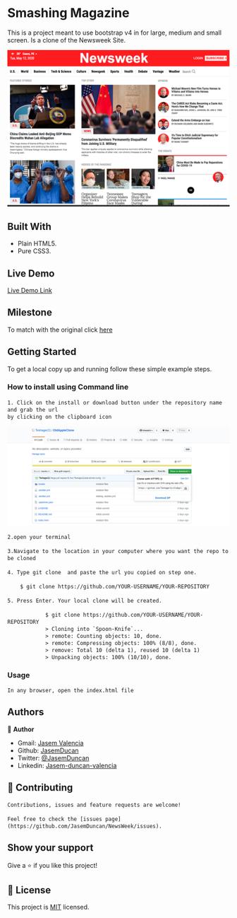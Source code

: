 # Smashing Magazine
 This is a project meant to use bootstrap v4 in for large, medium and small screen. Is a clone of the Newsweek Site.

![screenshot](./img/Screenshot.png)
    

## Built With

- Plain HTML5.
- Pure CSS3.

## Live Demo

[Live Demo Link](https://rawcdn.githack.com/JasemDuncan/NewsWeek/db1a18d981a5ff4c3cee5ff14ddf8a75dfe20b0d/index.html)

## Milestone

  To match with the original click [here](https://www.newsweek.com/)
## Getting Started

To get a local copy up and running follow these simple example steps.

### How to install using Command line

    1. Click on the install or download button under the repository name and grab the url
    by clicking on the clipboard icon

![Step-1](./img/howtoinstall.png)

    2.open your terminal

    3.Navigate to the location in your computer where you want the repo to be cloned

    4. Type git clone  and paste the url you copied on step one.

        $ git clone https://github.com/YOUR-USERNAME/YOUR-REPOSITORY

    5. Press Enter. Your local clone will be created.

                $ git clone https://github.com/YOUR-USERNAME/YOUR-REPOSITORY
                > Cloning into `Spoon-Knife`...
                > remote: Counting objects: 10, done.
                > remote: Compressing objects: 100% (8/8), done.
                > remove: Total 10 (delta 1), reused 10 (delta 1)
                > Unpacking objects: 100% (10/10), done.

### Usage

    In any browser, open the index.html file

## Authors

👤 **Author**

- Gmail: [Jasem Valencia](mailto:jasemvalencia@gmail.com)
- Github: [JasemDucan](https://github.com/JasemDuncan)
- Twitter: [@JasemDuncan](https://twitter.com/JasemValencia)
- Linkedin: [Jasem-duncan-valencia](www.linkedin.com/in/Jasem-Duncan-Valencia)

## 🤝 Contributing

    Contributions, issues and feature requests are welcome!

    Feel free to check the [issues page](https://github.com/JasemDuncan/NewsWeek/issues).

## Show your support

Give a ⭐️ if you like this project!

## 📝 License
This project is [MIT](lic.url) licensed.